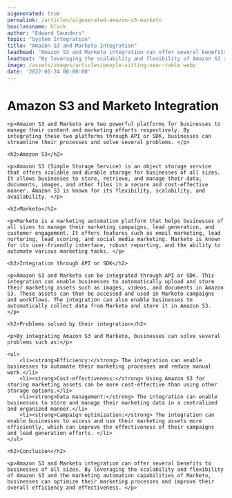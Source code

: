 ```yaml
---
aigenerated: true
permalink: /articles/aigenerated-amazon-s3-marketo
boxclassname: black
author: "Edward Saunders"
topic: "System Integration"
title: "Amazon S3 and Marketo Integration"
leadhead: "Amazon S3 and Marketo integration can offer several benefits to businesses of all sizes"
leadtext: "By leveraging the scalability and flexibility of Amazon S3 and the marketing automation capabilities of Marketo, businesses can optimize their marketing processes and improve their overall efficiency and effectiveness."
image: /assets/images/articles/people-sitting-near-table.webp
date: '2022-01-24 00:00:00'
---
```

<div class="arttext">
	<h1>Amazon S3 and Marketo Integration</h1>

	<p>Amazon S3 and Marketo are two powerful platforms for businesses to manage their content and marketing efforts respectively. By integrating these two platforms through API or SDK, businesses can streamline their processes and solve several problems. </p>

	<h2>Amazon S3</h2>

	<p>Amazon S3 (Simple Storage Service) is an object storage service that offers scalable and durable storage for businesses of all sizes. It allows businesses to store, retrieve, and manage their data, documents, images, and other files in a secure and cost-effective manner. Amazon S3 is known for its flexibility, scalability, and availability. </p>

	<h2>Marketo</h2>

	<p>Marketo is a marketing automation platform that helps businesses of all sizes to manage their marketing campaigns, lead generation, and customer engagement. It offers features such as email marketing, lead nurturing, lead scoring, and social media marketing. Marketo is known for its user-friendly interface, robust reporting, and the ability to automate various marketing tasks. </p>

	<h2>Integration through API or SDK</h2>

	<p>Amazon S3 and Marketo can be integrated through API or SDK. This integration can enable businesses to automatically upload and store their marketing assets such as images, videos, and documents in Amazon S3. These assets can then be accessed and used in Marketo campaigns and workflows. The integration can also enable businesses to automatically collect data from Marketo and store it in Amazon S3. </p>

	<h2>Problems solved by their integration</h2>

	<p>By integrating Amazon S3 and Marketo, businesses can solve several problems such as:</p>

	<ul>
		<li><strong>Efficiency:</strong> The integration can enable businesses to automate their marketing processes and reduce manual work.</li>
		<li><strong>Cost-effectiveness:</strong> Using Amazon S3 for storing marketing assets can be more cost-effective than using other storage options.</li>
		<li><strong>Data management:</strong> The integration can enable businesses to store and manage their marketing data in a centralized and organized manner.</li>
		<li><strong>Campaign optimization:</strong> The integration can enable businesses to access and use their marketing assets more efficiently, which can improve the effectiveness of their campaigns and lead generation efforts. </li>
	</ul>

	<h2>Conclusion</h2>

	<p>Amazon S3 and Marketo integration can offer several benefits to businesses of all sizes. By leveraging the scalability and flexibility of Amazon S3 and the marketing automation capabilities of Marketo, businesses can optimize their marketing processes and improve their overall efficiency and effectiveness. </p>

</div>